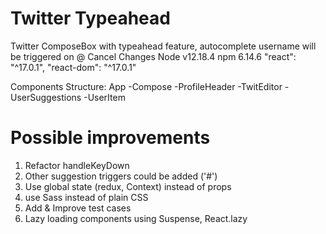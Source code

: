 # Twitter Typeahead
Twitter ComposeBox with typeahead feature, autocomplete username will be triggered on @
Cancel Changes
Node v12.18.4
npm 6.14.6
"react": "^17.0.1",
"react-dom": "^17.0.1"

Components Structure:
App 
  -Compose
        -ProfileHeader
        -TwitEditor
            -UserSuggestions
                -UserItem
            

# Possible improvements
1. Refactor handleKeyDown
2. Other suggestion triggers could be added ('#')
3. Use global state (redux, Context) instead of props
4. use Sass instead of plain CSS
5. Add & Improve test cases
6. Lazy loading components using Suspense, React.lazy
